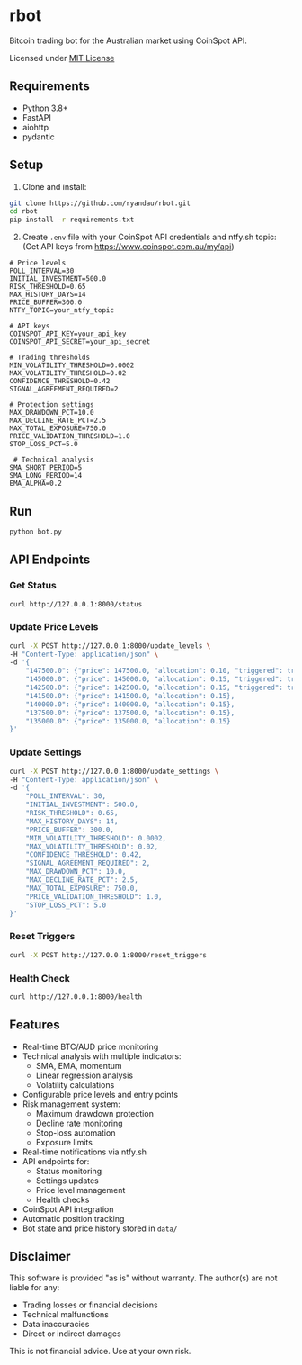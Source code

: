 # rbot

Bitcoin trading bot for the Australian market using CoinSpot API.

Licensed under [MIT License](LICENSE)

## Requirements
- Python 3.8+
- FastAPI
- aiohttp
- pydantic

## Setup

1. Clone and install:
```bash
git clone https://github.com/ryandau/rbot.git
cd rbot
pip install -r requirements.txt
```

2. Create `.env` file with your CoinSpot API credentials and ntfy.sh topic:
(Get API keys from https://www.coinspot.com.au/my/api)
```env
# Price levels
POLL_INTERVAL=30
INITIAL_INVESTMENT=500.0
RISK_THRESHOLD=0.65
MAX_HISTORY_DAYS=14
PRICE_BUFFER=300.0
NTFY_TOPIC=your_ntfy_topic

# API keys 
COINSPOT_API_KEY=your_api_key
COINSPOT_API_SECRET=your_api_secret

# Trading thresholds
MIN_VOLATILITY_THRESHOLD=0.0002
MAX_VOLATILITY_THRESHOLD=0.02 
CONFIDENCE_THRESHOLD=0.42
SIGNAL_AGREEMENT_REQUIRED=2

# Protection settings
MAX_DRAWDOWN_PCT=10.0
MAX_DECLINE_RATE_PCT=2.5 
MAX_TOTAL_EXPOSURE=750.0
PRICE_VALIDATION_THRESHOLD=1.0
STOP_LOSS_PCT=5.0

 # Technical analysis
SMA_SHORT_PERIOD=5
SMA_LONG_PERIOD=14
EMA_ALPHA=0.2
```

## Run

```bash
python bot.py
```

## API Endpoints

### Get Status
```bash
curl http://127.0.0.1:8000/status
```

### Update Price Levels
```bash
curl -X POST http://127.0.0.1:8000/update_levels \
-H "Content-Type: application/json" \
-d '{
    "147500.0": {"price": 147500.0, "allocation": 0.10, "triggered": true},
    "145000.0": {"price": 145000.0, "allocation": 0.15, "triggered": true},
    "142500.0": {"price": 142500.0, "allocation": 0.15, "triggered": true},
    "141500.0": {"price": 141500.0, "allocation": 0.15},
    "140000.0": {"price": 140000.0, "allocation": 0.15},
    "137500.0": {"price": 137500.0, "allocation": 0.15},
    "135000.0": {"price": 135000.0, "allocation": 0.15}
}'
```

### Update Settings
```bash
curl -X POST http://127.0.0.1:8000/update_settings \
-H "Content-Type: application/json" \
-d '{
    "POLL_INTERVAL": 30,
    "INITIAL_INVESTMENT": 500.0,
    "RISK_THRESHOLD": 0.65,
    "MAX_HISTORY_DAYS": 14,
    "PRICE_BUFFER": 300.0,
    "MIN_VOLATILITY_THRESHOLD": 0.0002,
    "MAX_VOLATILITY_THRESHOLD": 0.02,
    "CONFIDENCE_THRESHOLD": 0.42,
    "SIGNAL_AGREEMENT_REQUIRED": 2,
    "MAX_DRAWDOWN_PCT": 10.0,
    "MAX_DECLINE_RATE_PCT": 2.5,
    "MAX_TOTAL_EXPOSURE": 750.0,
    "PRICE_VALIDATION_THRESHOLD": 1.0,
    "STOP_LOSS_PCT": 5.0
}'
```

### Reset Triggers
```bash
curl -X POST http://127.0.0.1:8000/reset_triggers
```

### Health Check
```bash
curl http://127.0.0.1:8000/health
```

## Features

* Real-time BTC/AUD price monitoring
* Technical analysis with multiple indicators:
  - SMA, EMA, momentum
  - Linear regression analysis
  - Volatility calculations
* Configurable price levels and entry points
* Risk management system:
  - Maximum drawdown protection
  - Decline rate monitoring
  - Stop-loss automation
  - Exposure limits
* Real-time notifications via ntfy.sh
* API endpoints for:
  - Status monitoring
  - Settings updates
  - Price level management
  - Health checks
* CoinSpot API integration
* Automatic position tracking
* Bot state and price history stored in `data/`

## Disclaimer

This software is provided "as is" without warranty. The author(s) are not liable for any:
- Trading losses or financial decisions
- Technical malfunctions
- Data inaccuracies
- Direct or indirect damages

This is not financial advice. Use at your own risk.
